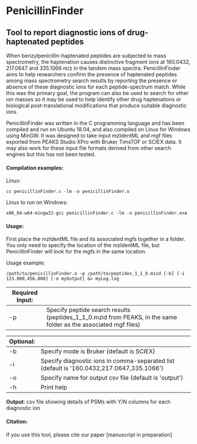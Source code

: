 # PenicillinFinder
## Tool to report diagnostic ions of drug-haptenated peptides
When benzylpenicillin-haptenated peptides are subjected to mass spectrometry, the haptenation causes distinctive fragment ions at 160.0432, 217.0647 and 335.1066 m/z in the tandem mass spectra. PenicillinFinder aims to help researchers confirm the presence of haptenated peptides among mass spectrometry search results by reporting the presence or absence of these diagnostic ions for each peptide-spectrum match. While this was the primary goal, the program can also be used to search for other ion masses so it may be used to help identify other drug haptenations or biological post-translational modifications that produce suitable diagnostic ions.

PenicillinFinder was written in the C programming language and has been compiled and run on Ubuntu 18.04, and also compiled on Linux for Windows using MinGW. It was designed to take input mzIdentML and mgf files exported from PEAKS Studio XPro with Bruker TimsTOF or SCIEX data. It may also work for these input file formats derived from other search engines but this has not been tested.

#### Compilation examples:
Linux:

```
cc penicillinFinder.c -lm -o penicillinFinder.o 
```
Linux to run on Windows:
```
x86_64-w64-mingw32-gcc penicillinFinder.c -lm -o penicillinFinder.exe
```

#### Usage:
First place the mzIdentML file and its associated mgfs together in a folder. You only need to specify the location of the mzIdentML file, but PenicillinFinder will look for the mgfs in the same location.

Usage example:
```
/path/to/penicillinFinder.o -p /path/to/peptides_1_1_0.mzid [-b] [-i 123.000,456.000] [-o myOutput] &> myLog.log
```

|Required Input:||
|---|---|
|-p|Specify peptide search results (peptides\_1\_1\_0.mzid from PEAKS, in the same folder as the associated mgf files)|

|Optional:||
---|---
-b|Specify mode is Bruker (default is SCIEX)
-i|Specify diagnostic ions in comma-separated list (default is '160.0432,217.0647,335.1066')
-o|Specify name for output csv file (default is 'output')
-h|Print help

**Output**: csv file showing details of PSMs with Y/N columns for each diagnostic ion

#### Citation:
If you use this tool, please cite our paper [manuscript in preparation]
